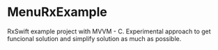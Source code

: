 # MenuRxExample

RxSwift example project with MVVM - C.
Experimental approach to get funcional solution and simplify solution as much as possible.

